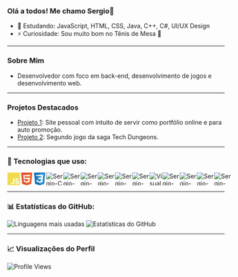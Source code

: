 ### Olá a todos! Me chamo Sergio👋

- 🌱 Estudando: JavaScript, HTML, CSS, Java, C++, C#, UI/UX Design
- ⚡ Curiosidade: Sou muito bom no Tênis de Mesa 🏓

---

### Sobre Mim
- Desenvolvedor com foco em back-end, desenvolvimento de jogos e desenvolvimento web.

---

### Projetos Destacados

- [Projeto 1](https://github.com/SergioGTF/Site-pessoal): Site pessoal com intuito de servir como portfólio online e para auto promoção.
- [Projeto 2](https://github.com/SergioGTF/Tech-Dungeons-2): Segundo jogo da saga Tech Dungeons.

---

### 🚀 Tecnologias que uso:

<div style="display: flex; justify-content: space-around;">
  <img alt="Sergio-Js" height="30" width="40" src="https://raw.githubusercontent.com/devicons/devicon/master/icons/javascript/javascript-plain.svg">
  <img alt="Sergio-HTML" height="30" width="40" src="https://raw.githubusercontent.com/devicons/devicon/master/icons/html5/html5-original.svg">
  <img alt="Sergio-CSS" height="30" width="40" src="https://raw.githubusercontent.com/devicons/devicon/master/icons/css3/css3-original.svg">
  <img alt="Sergio-C" height="30" width="40" src="https://cdn.worldvectorlogo.com/logos/c-1.svg">
  <img alt="Sergio-Java" height="30" width="40" src="https://cdn.worldvectorlogo.com/logos/java-4.svg">
  <img alt="Sergio-C++" height="30" width="40" src="https://upload.wikimedia.org/wikipedia/commons/1/18/ISO_C%2B%2B_Logo.svg">
  <img alt="Sergio-C#" height="30" width="40" src="https://cdn.worldvectorlogo.com/logos/c--4.svg">
  <img alt="Sergio-UIUX" height="30" width="40" src="https://cdn.jsdelivr.net/gh/devicons/devicon/icons/figma/figma-original.svg">
  <img alt="Sergio-VSCode" height="30" width="40" src="https://cdn.jsdelivr.net/gh/devicons/devicon/icons/vscode/vscode-original.svg">
  <img alt="Visual Studio" height="30" width="30" src="https://cdn.jsdelivr.net/gh/devicons/devicon/icons/visualstudio/visualstudio-plain.svg">
  <img alt="Sergio-Git" height="30" width="40" src="https://cdn.jsdelivr.net/gh/devicons/devicon/icons/git/git-original.svg">
  <img alt="Sergio-NodeJs" height="30" width="40" src="https://cdn.jsdelivr.net/gh/devicons/devicon/icons/nodejs/nodejs-original.svg">
  <img alt="Sergio-Raylib" height="30" width="40" src="https://th.bing.com/th/id/R.7c54bb1783af73666c12229682a68b19?rik=oxfzmOU4rTeJ9Q&riu=http%3a%2f%2fupload.wikimedia.org%2fwikipedia%2fcommons%2ff%2ff4%2fRaylib_logo.png&ehk=CKLOco9mjDOBUVJgMps23gatd3tmsX%2b6f%2bzKEdLvt%2b4%3d&risl=&pid=ImgRaw&r=0">
  <img alt="Sergio-Allegro5" height="30" width="40" src="https://avatars.githubusercontent.com/u/7524022?s=48&v=4">
</div>

---

### 📊 Estatísticas do GitHub:

![Linguagens mais usadas](https://github-readme-stats.vercel.app/api/top-langs/?username=SergioGTF&layout=compact&theme=dark)
![Estatísticas do GitHub](https://github-readme-stats.vercel.app/api?username=SergioGTF&show_icons=true&theme=dark)

---

### 📈 Visualizações do Perfil

![Profile Views](https://github-profile-summary-cards.vercel.app/api/cards/profile-details?username=SergioGTF&theme=dark)
